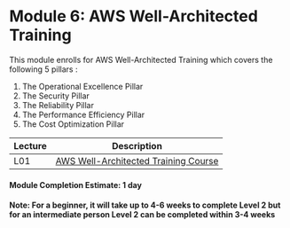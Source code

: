 # Module 6: AWS Well-Architected Training
This module enrolls for AWS Well-Architected Training which covers the following 5 pillars :

1. The Operational Excellence Pillar  
2. The Security Pillar  
3. The Reliability Pillar  
4. The Performance Efficiency Pillar  
5. The Cost Optimization Pillar  

| Lecture |   Description  |
|---------|----------------|
|  L01    | [AWS Well-Architected Training Course](L01-Training.md)  |

#### Module Completion Estimate: 1 day

#### Note: For a beginner, it will take up to 4-6 weeks to complete Level 2 but for an intermediate person Level 2 can be completed within 3-4 weeks  
